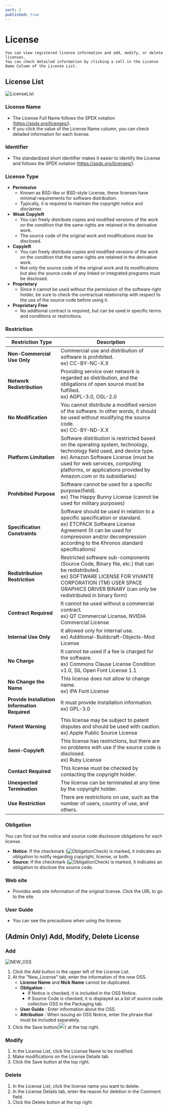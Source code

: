 ```yaml
---
sort: 2
published: true
---
```

# License
```note
You can view registered license information and add, modify, or delete licenses.
You can check detailed information by clicking a cell in the License Name Column of the License List.
```
## License List
![LicenseList](images/3_lic_list.png)

### License Name
- The License Full Name follows the SPDX notation (<https://spdx.org/licenses/>).
- If you click the value of the License Name column, you can check detailed information for each license.

### Identifier
- The standardized short identifier makes it easier to identify the License and follows the SPDX notation (<https://spdx.org/licenses/>).

### License Type
- **Permissive**
    - Known as BSD-like or BSD-style License, these licenses have minimal requirements for software distribution.
    - Typically, it is required to maintain the copyright notice and disclaimer.
- **Weak Copyleft**
    - You can freely distribute copies and modified versions of the work on the condition that the same rights are retained in the derivative work. 
    - The source code of the original work and modifications must be disclosed.
- **Copyleft**
    - You can freely distribute copies and modified versions of the work on the condition that the same rights are retained in the derivative work. 
    - Not only the source code of the original work and its modifications but also the source code of any linked or integrated programs must be disclosed.
- **Proprietary**
    - Since it cannot be used without the permission of the software right holder, be sure to check the contractual relationship with respect to the use of the source code before using it.
- **Proprietary Free**
    - No additional contract is required, but can be used in specific terms and conditions or restrictions.

### Restriction

|**Restriction Type**|**Description**|
|-----|---|
|**Non-Commercial Use Only**|Commercial use and distribution of software is prohibited. <br> ex) CC-BY-NC-X.X|
|**Network Redistribution**|Providing service over network is regarded as distribution, and the obligations of open source must be fulfilled. <br> ex) AGPL-3.0, OSL-2.0|
|**No Modification**|You cannot distribute a modified version of the software. In other words, it should be used without modifying the source code. <br> ex) CC-BY-ND-X.X|
|**Platform Limitation**|Software distribution is restricted based on the operating system, technology, technology field used, and device type. <br> ex) Amazon Software License (must be used for web services, computing platforms, or applications provided by Amazon.com or its subsidiaries)|
|**Prohibited Purpose**|Software cannot be used for a specific purpose(field). <br> ex) The Happy Bunny License (cannot be used for military purposes)|
|**Specification Constraints**|Software should be used in relation to a specific specification or standard. <br> ex) ETCPACK Software License Agreement (It can be used for compression and/or decompression according to the Khronos standard specifications) |
|**Redistribution Restriction**|Restricted software sub-components (Source Code, Binary file, etc.) that can be redistributed. <br> ex) SOFTWARE LICENSE FOR VIVANTE CORPORATION (TM) USER SPACE GRAPHICS DRIVER BINARY (can only be redistributed in binary form)|
|**Contract Required**|It cannot be used without a commercial contract. <br>ex) QT Commercial License, NVIDIA Commercial License|
|**Internal Use Only**|It allowed only for internal use. <br> ex) Additional-Buildcraft-Objects-Mod License|
|**No Charge**|It cannot be used if a fee is charged for the software. <br> ex) Commons Clause License Condition v1.0, SIL Open Font License 1.1|
|**No Change the Name**|This license does not allow to change name. <br> ex) IPA Font License|
|**Provide Installation Information Required**|It must provide installation information. <br> ex) GPL-3.0|
|**Patent Warning**|This license may be subject to patent disputes and should be used with caution. <br> ex) Apple Public Source License|
|**Semi-Copyleft**|This license has restrictions, but there are no problems with use if the source code is disclosed. <br> ex) Ruby License|
|**Contact Required**|This license must be checked by contacting the copyright holder.|
|**Unexpected Termination**|The license can be terminated at any time by the copyright holder.|
|**Use Restriction**|There are restrictions on use, such as the number of users, country of use, and others.|

### Obligation
You can find out the notice and source code disclosure obligations for each license.
- **Notice**: If the checkmark (![ObligationCheck](images/check_icon.png)) is marked, it indicates an obligation to notify regarding copyright, license, or both.
- **Source**: If the checkmark (![ObligationCheck](images/check_icon.png)) is marked, it indicates an obligation to disclose the source code.

### Web site
- Provides web site information of the original license. Click the URL to go to the site.

### User Guide
- You can see the precautions when using the license.

## (Admin Only) Add, Modify, Delete License
### Add
![NEW_OSS](images/3_lic_add.PNG)
1. Click the Add button in the upper left of the License List.
2. At the "New_License" tab, enter the information of the new OSS.
    - **License Name** and **Nick Name** cannot be duplicated.
    - **Obligation** :
        - If Notice is checked, it is included in the OSS Notice.
        - If Source Code is checked, it is displayed as a list of source code collection OSS in the Packaging tab.
    - **User Guide** : Enter information about the OSS.
    - **Attribution** : When issuing an OSS Notice, enter the phrase that must be included separately.
3. Click the Save button(<img src="images/save_button.PNG" width="20" height="20" />) at the top right.

### Modify
1. In the License List, click the License Name to be modified.
2. Make modifications on the License Details tab.
3. Click the Save button at the top right.

### Delete
1. In the License List, click the license name you want to delete.
2. In the License Details tab, enter the reason for deletion in the Comment field.
3. Click the Delete button at the top right.
